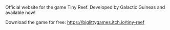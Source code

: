 Official website for the game Tiny Reef. Developed by Galactic Guineas and available now!

Download the game for free: https://biglittygames.itch.io/tiny-reef
